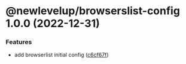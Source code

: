 # @newlevelup/browserslist-config 1.0.0 (2022-12-31)


### Features

* add browserlist initial config ([c6cf67f](https://github.com/newlevelup/config/commit/c6cf67fab293ba45e8cefa642f576e4419ecb31b))
